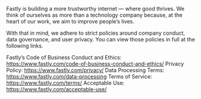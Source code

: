 Fastly is building a more trustworthy internet — where good thrives. We think of ourselves as more than a technology company because, at the heart of our work, we aim to improve people’s lives.

With that in mind, we adhere to strict policies around company conduct, data governance, and user privacy. You can view those policies in full at the following links. 

Fastly’s Code of Business Conduct and Ethics: https://www.fastly.com/code-of-business-conduct-and-ethics/ 
Privacy Policy: https://www.fastly.com/privacy/ 
Data Processing Terms: https://www.fastly.com/data-processing 
Terms of Service: https://www.fastly.com/terms/ 
Acceptable Use: https://www.fastly.com/acceptable-use/ 
